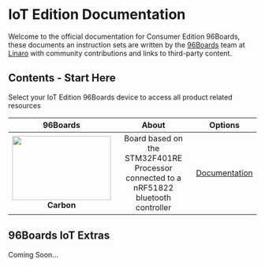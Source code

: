 # IoT Edition Documentation

Welcome to the official documentation for Consumer Edition 96Boards, these documents an instruction sets are written by the [96Boards](https://www.96boards.org) team at [Linaro](http://www.linaro.org) with community contributions and links to third-party content.



## Contents - Start Here

Select your IoT Edition 96Boards device to access all product related resources

| 96Boards            | About              | Options              | 
|:-------------------:|:------------------:|:--------------------:|
| <img src="AdditionalDocs/Images/Carbon_Front_SD.png" data-canonical-src="AdditionalDocs/Images/Carbon_Front_SD.png" width="200" height="130" /><br> **Carbon** | Board based on the STM32F401RE Processor <br>connected to a nRF51822 bluetooth controller | [Documentation](Carbon/README.md)<br> |


## 96Boards IoT Extras

Coming Soon...